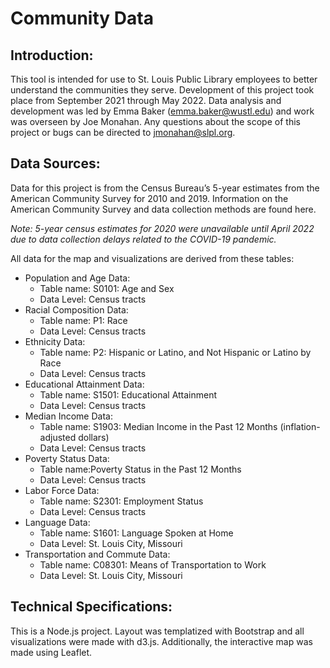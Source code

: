 # Community Data

## Introduction: 

This tool is intended for use to St. Louis Public Library employees to better understand the communities they serve. Development of this project took place from September 2021 through May 2022. Data analysis and development was led by Emma Baker (emma.baker@wustl.edu) and work was overseen by Joe Monahan. Any questions about the scope of this project or bugs can be directed to jmonahan@slpl.org.  

## Data Sources: 
Data for this project is from the Census Bureau’s 5-year estimates from the American Community Survey for 2010 and 2019. Information on the American Community Survey and data collection methods are found here.  

*Note: 5-year census estimates for 2020 were unavailable until April 2022 due to data collection delays related to the COVID-19 pandemic.*

All data for the map and visualizations are derived from these tables: 

*   Population and Age Data:
    *   Table name: S0101: Age and Sex
    *   Data Level: Census tracts
*   Racial Composition Data:
    *   Table name: P1: Race
    *   Data Level: Census tracts
*   Ethnicity Data:
    *   Table name: P2: Hispanic or Latino, and Not Hispanic or Latino by Race
    *   Data Level: Census tracts
*   Educational Attainment Data:
    *   Table name: S1501: Educational Attainment
    *   Data Level: Census tracts
*   Median Income Data:
    *   Table name: S1903: Median Income in the Past 12 Months (inflation-adjusted dollars)
    *   Data Level: Census tracts
*   Poverty Status Data:
    *   Table name:Poverty Status in the Past 12 Months
    *   Data Level: Census tracts
*   Labor Force Data:
    *   Table name: S2301: Employment Status
    *   Data Level: Census tracts
*   Language Data:
    *   Table name: S1601: Language Spoken at Home
    *   Data Level: St. Louis City, Missouri
*   Transportation and Commute Data:
    *   Table name: C08301: Means of Transportation to Work
    *   Data Level: St. Louis City, Missouri

## Technical Specifications:
This is a Node.js project. Layout was templatized with Bootstrap and all visualizations were made with d3.js. Additionally, the interactive map was made using Leaflet.

